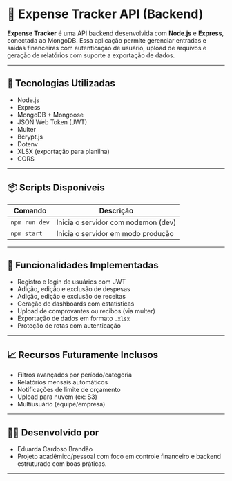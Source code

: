 # 💸 Expense Tracker API (Backend)

**Expense Tracker** é uma API backend desenvolvida com **Node.js** e **Express**, conectada ao MongoDB. Essa aplicação permite gerenciar entradas e saídas financeiras com autenticação de usuário, upload de arquivos e geração de relatórios com suporte a exportação de dados.

---

## 🚀 Tecnologias Utilizadas

- Node.js
- Express
- MongoDB + Mongoose
- JSON Web Token (JWT)
- Multer
- Bcrypt.js
- Dotenv
- XLSX (exportação para planilha)
- CORS

---

## 📦 Scripts Disponíveis

| Comando         | Descrição                                 |
|------------------|--------------------------------------------|
| `npm run dev`    | Inicia o servidor com nodemon (dev)        |
| `npm start`      | Inicia o servidor em modo produção         |

---

## 🔐 Funcionalidades Implementadas

- Registro e login de usuários com JWT
- Adição, edição e exclusão de despesas
- Adição, edição e exclusão de receitas
- Geração de dashboards com estatísticas
- Upload de comprovantes ou recibos (via multer)
- Exportação de dados em formato `.xlsx`
- Proteção de rotas com autenticação

---

## 📈 Recursos Futuramente Inclusos

- Filtros avançados por período/categoria
- Relatórios mensais automáticos
- Notificações de limite de orçamento
- Upload para nuvem (ex: S3)
- Multiusuário (equipe/empresa)

---

## 🧑‍💻 Desenvolvido por

- Eduarda Cardoso Brandão  
- Projeto acadêmico/pessoal com foco em controle financeiro e backend estruturado com boas práticas.

---
